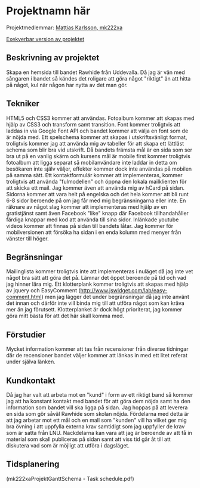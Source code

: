 
# Projektnamn här
Projektmedlemmar: 
[Mattias Karlsson, mk222xa](https://github.com/mk222xa/)

[Exekverbar version av projektet](https://github.com/mk222xa/ProjektskelettHT13)

## Beskrivning av projektet
Skapa en hemsida till bandet Rawhide från Uddevalla. Då jag är vän med sångaren i bandet så kändes det roligare att göra något "riktigt" än att hitta på något, kul när någon har nytta av det man gör.

## Tekniker
HTML5 och CSS3 kommer att användas.  Fotoalbum kommer att skapas med hjälp av CSS3 och transform samt transition. Font kommer troligtvis att laddas in via Google Font API och bandet kommer att välja en font som de är nöjda med. Ett spelschema kommer att skapas i utskriftsvänligt format, troligtvis kommer jag att använda mig av tabeller för att skapa ett lättläst schema som blir bra vid utskrift. Då bandets främsta mål är en sida som ser bra ut på en vanlig skärm och kursens mål är mobile first kommer troligtvis fotoalbum att ligga separat så mobilanvändare inte laddar in detta om besökaren inte själv väljer, effekter kommer dock inte användas på mobilen på samma sätt. Ett kontaktformulär kommer att implementeras, kommer troligtvis att använda "fulmodellen" och öppna den lokala mailklienten för att skicka ett mail. Jag kommer även att använda mig av hCard på sidan. Sidorna kommer att vara helt på engelska och det hela kommer att bli runt 6-8 sidor beroende på om jag får med mig begränsningarna eller inte. En räknare av något slag kommer att implementeras med hjälp av en gratistjänst samt även Facebook "like" knapp där Facebook tillhandahåller färdiga knappar med kod att använda till sina sidor. Inlänkade youtube videos kommer att finnas på sidan till bandets låtar. Jag kommer för mobilversionen att försöka ha sidan i en enda kolumn med menyer från vänster till höger. 

## Begränsningar
Mailinglista kommer troligtvis inte att implementeras i nuläget då jag inte vet något bra sätt att göra det på. Lämnar det öppet beroende på tid och vad jag hinner lära mig. Ett klotterplank kommer troligtvis att skapas med hjälp av jquery och EasyComment (http://www.jswidget.com/lab/easy-comment.html) men jag lägger det under begränsningar då jag inte använt det innan och därför inte vill binda mig till att utföra något som kan kräva mer än jag förutsett. Klotterplanket är dock högt prioriterat, jag kommer göra mitt bästa för att det här skall komma med.

## Förstudier
Mycket information kommer att tas från recensioner från diverse tidningar där de recensioner bandet väljer kommer att länkas in med ett litet referat under själva länken.

## Kundkontakt
Då jag har valt att arbeta mot en "kund" i form av ett riktigt band så kommer jag att ha konstant kontakt med bandet för att göra dem nöjda samt ha den information som bandet vill ska ligga på sidan. Jag hoppas på att 
leverera en sida som gör såväl Rawhide som skolan nöjda. Fördelarna med detta är att jag arbetar mot ett mål och en mall som "kunden" vill ha vilket ger mig bra övning i att uppfylla externa krav samtidigt som jag uppfyller
de krav som är satta från LNU. Nackdelarna kan vara att jag är beroende av att få in material som skall publiceras på sidan samt att viss tid går åt till att diskutera vad som är möjligt att utföra i dagsläget.

## Tidsplanering
(mk222xaProjektGanttSchema - Task schedule.pdf)

